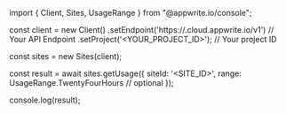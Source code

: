 import { Client, Sites, UsageRange } from "@appwrite.io/console";

const client = new Client()
    .setEndpoint('https://<REGION>.cloud.appwrite.io/v1') // Your API Endpoint
    .setProject('<YOUR_PROJECT_ID>'); // Your project ID

const sites = new Sites(client);

const result = await sites.getUsage({
    siteId: '<SITE_ID>',
    range: UsageRange.TwentyFourHours // optional
});

console.log(result);
